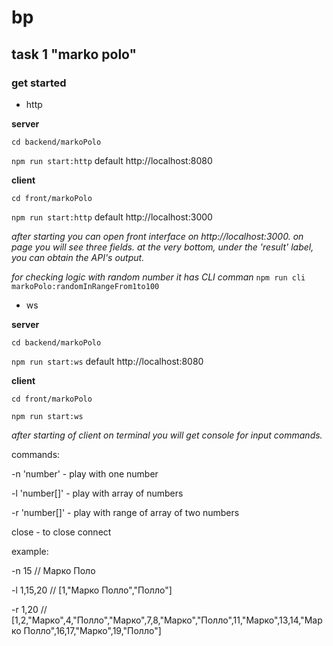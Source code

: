 # bp

## task 1 "marko polo"
### get started

- http

**server**

`cd backend/markoPolo`

`npm run start:http`
default http://localhost:8080

**client**

`cd front/markoPolo`

`npm run start:http`
default http://localhost:3000

_after starting you can open front interface on http://localhost:3000.
on page you will see three fields.
at the very bottom, under the 'result' label, you can obtain the API's output._

_for checking logic with random number it has CLI comman_
`npm run cli markoPolo:randomInRangeFrom1to100`

- ws

**server**

`cd backend/markoPolo`

`npm run start:ws`
default http://localhost:8080

**client**

`cd front/markoPolo`

`npm run start:ws`

_after starting of client on terminal you will get console for input commands._

commands:

-n 'number' - play with one number

-l 'number[]' - play with array of numbers

-r 'number[]' - play with range of array of two numbers

close - to close connect


example:

-n 15 // Марко Поло

-l 1,15,20 // [1,"Марко Полло","Полло"]

-r 1,20 // [1,2,"Марко",4,"Полло","Марко",7,8,"Марко","Полло",11,"Марко",13,14,"Марко Полло",16,17,"Марко",19,"Полло"]
